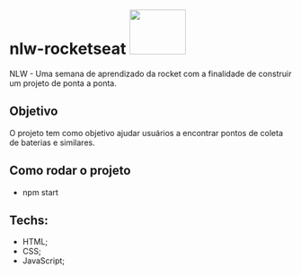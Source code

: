 # nlw-rocketseat <img src="https://i.pinimg.com/originals/5c/18/5d/5c185d20f2848590e2448f07f73b6ec4.jpg" width="100px" height="80px">

NLW - Uma semana de aprendizado da rocket com a finalidade de construir um projeto de ponta a ponta.

## Objetivo
O projeto tem como objetivo ajudar usuários a encontrar pontos de coleta de baterias e similares.

## Como rodar o projeto
* npm start

## Techs:
* HTML;
* CSS;
* JavaScript;

